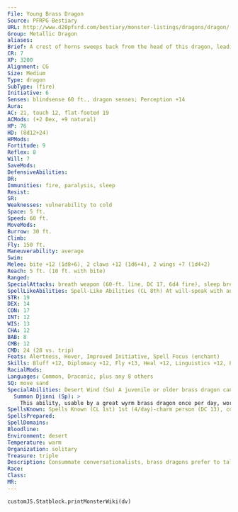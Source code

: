 ```yaml
---
File: Young Brass Dragon
Source: PFRPG Bestiary
URL: http://www.d20pfsrd.com/bestiary/monster-listings/dragons/dragon/-metallic-brass/young-brass-dragon
Group: Metallic Dragon
aliases: 
Brief: A crest of horns sweeps back from the head of this dragon, leading to a long neck and serpentine brass body.
CR: 7
XP: 3200
Alignment: CG
Size: Medium
Type: dragon
SubType: (fire)
Initiative: 6
Senses: blindsense 60 ft., dragon senses; Perception +14
Aura: 
AC: 21, touch 12, flat-footed 19
ACMods: (+2 Dex, +9 natural)
HP: 76
HD: (8d12+24)
HPMods: 
Fortitude: 9
Reflex: 8
Will: 7
SaveMods: 
DefensiveAbilities: 
DR: 
Immunities: fire, paralysis, sleep
Resist: 
SR: 
Weaknesses: vulnerability to cold
Space: 5 ft.
Speed: 60 ft.
MoveMods: 
Burrow: 30 ft.
Climb: 
Fly: 150 ft.
Maneuverability: average
Swim: 
Melee: bite +12 (1d8+6), 2 claws +12 (1d6+4), 2 wings +7 (1d4+2)
Reach: 5 ft. (10 ft. with bite)
Ranged: 
SpecialAttacks: breath weapon (60-ft. line, DC 17, 6d4 fire), sleep breath
SpellLikeAbilities: Spell-Like Abilities (CL 8th) At will-speak with animals
STR: 19
DEX: 14
CON: 17
INT: 12
WIS: 13
CHA: 12
BAB: 8
CMB: 12
CMD: 24 (28 vs. trip)
Feats: Alertness, Hover, Improved Initiative, Spell Focus (enchant)
Skills: Bluff +12, Diplomacy +12, Fly +13, Heal +12, Linguistics +12, Perception +14, Sense Motive +14
RacialMods: 
Languages: Common, Draconic, plus any 8 others
SQ: move sand
SpecialAbilities: Desert Wind (Su) A juvenile or older brass dragon can call up the desert wind to serve him. This functions as gust of wind, but any creature in its path must make a Fortitude save or be blinded for 1d4 rounds by the sand. The save DC for this effect is equal to the dragon's breath weapon DC. Fire Aura (Su) An old or older brass dragon is surrounded by an aura of intense heat. All creatures within 5 feet of the dragon take 1d6 points of fire damage at the beginning of the dragon's turn. An ancient brass dragon's aura extends to 10 feet. A great wyrm's damage increases to 2d6. A brass dragon can suppress or activate this aura at will as a free action. Move Sand (Sp) A young or older brass dragon can move sand to excavate ruins or hide treasures. This functions as move earth, but it only affects sand. The dragon uses his HD in place of his caster level for this effect. This is equivalent to a 5th-level spell. Sandstorm (Su) An ancient or older brass dragon can create a powerful sandstorm once per day as a full-round action. This storm has a radius of 1 mile and lasts for 1 minute per age category of the dragon. This functions as a sandstorm (Pathfinder RPG Core Rulebook 431), except that it is also accompanied by windstorm-level winds. Sleep Breath (Su) Instead of a line of fire, a brass dragon can breathe a cone of sleep gas. Creatures within the cone must succeed on a Will save or fall asleep for 1d6 rounds plus 1 round per age category of the dragon. Spell-Like Abilities (Sp) A brass dragon gains the following spell-like abilities, usable at will upon reaching the listed age category. Very young-speak with animals; Juvenile- endure elements; Adult-suggestion; Old-control winds; Ancient-control weather; Great wyrm-whirlwind.
  Summon Djinni (Sp): >
    This ability, usable by a great wyrm brass dragon once per day, works like a summon monster spell, except that it summons one noble djinni. This ability is the equivalent of a 9th-level spell. Age Category S pecial Abilities C aster Level Wyrmling Fire subtype, sleep breath - Very young speak with animals - Young Move sand 1st Juvenile Desert wind, endure elements 3rd Young adult DR 5/magic, spell resistance 5th Adult frightful presence, suggestion 7th Mature adult DR 10/magic 9th Old Fire aura, control winds 11th Very old DR 15/magic 13th Ancient Sandstorm, control weather 15th Wyrm DR 20/magic 17th Great wyrm Summon djinni, whirlwind 19th
SpellsKnown: Spells Known (CL 1st) 1st (4/day)-charm person (DC 13), comprehend languages 0 (at will)-dancing lights, detect magic, mage hand, message
SpellsPrepared: 
SpellDomains: 
Bloodline: 
Environment: desert
Temperature: warm
Organization: solitary
Treasure: triple
Description: Consummate conversationalists, brass dragons prefer to talk instead of fight. Brass dragons lair near humanoid settlements, where they can hear the most recent news and gossip.
Race: 
Class: 
MR: 
---
```

```dataviewjs
customJS.Statblock.printMonsterWiki(dv)
```
